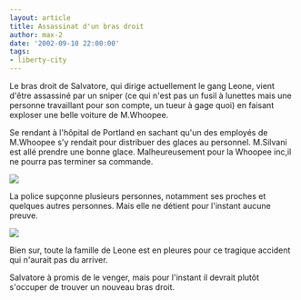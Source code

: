 ```yaml
---
layout: article
title: Assassinat d'un bras droit
author: max-2
date: '2002-09-10 22:00:00'
tags:
- liberty-city
---
```


Le bras droit de Salvatore, qui dirige actuellement le gang Leone, vient d'être assassiné par un sniper (ce qui n'est pas un fusil à lunettes mais une personne travaillant pour son compte, un tueur à gage quoi) en faisant exploser une belle voiture de M.Whoopee.

Se rendant à l'hôpital de Portland en sachant qu'un des employés de M.Whoopee s'y rendait pour distribuer des glaces au personnel. M.Silvani est allé prendre une bonne glace. Malheureusement pour la Whoopee inc,il ne pourra pas terminer sa commande.

![](http://www.ifrance.com/testsiteessai/avantmort.jpg)

La police supçonne plusieurs personnes, notamment ses proches et quelques autres personnes. Mais elle ne détient pour l'instant aucune preuve.

![](http://www.ifrance.com/testsiteessai/soufflemort.jpg)

Bien sur, toute la famille de Leone est en pleures pour ce tragique accident qui n'aurait pas du arriver.

Salvatore à promis de le venger, mais pour l'instant il devrait plutôt s'occuper de trouver un nouveau bras droit.

<!--kg-card-end: markdown-->
